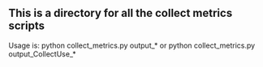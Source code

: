 ## This is a directory for all the collect metrics scripts

Usage is:
python collect_metrics.py output_* or
python collect_metrics.py output_CollectUse_*
